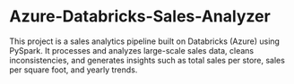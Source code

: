 # Azure-Databricks-Sales-Analyzer
This project is a sales analytics pipeline built on Databricks (Azure) using PySpark. It processes and analyzes large-scale sales data, cleans inconsistencies, and generates insights such as total sales per store, sales per square foot, and yearly trends.
